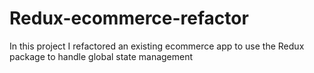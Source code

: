 # Redux-ecommerce-refactor
In this project I refactored an existing ecommerce app to use the Redux package to handle global state management
